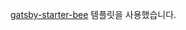 [gatsby-starter-bee](https://github.com/JaeYeopHan/gatsby-starter-bee/blob/master/README.ko.md) 템플릿을 사용했습니다.